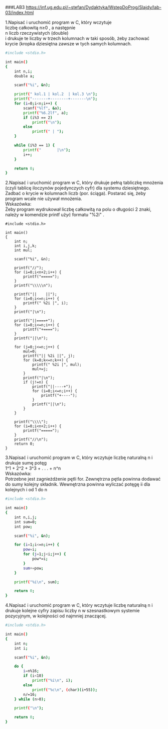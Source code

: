 ###LAB3
https://inf.ug.edu.pl/~stefan/Dydaktyka/WstepDoProg/Slajdy/lab-03/index.html

1\.Napisać i uruchomić program w C, który wczytuje <br />
liczbę całkowitą n≥0 , a następnie <br />
n liczb rzeczywistych (double) <br />
i drukuje te liczby w trzech kolumnach w taki sposób, żeby zachować krycie (kropka dziesiętna zawsze w tych samych kolumnach.<br />

```sh
#include <stdio.h>

int main()
{
	int n,i;
	double a;

	scanf("%i", &n);

	printf(" kol.1 | kol.2  | kol.3 \n");
	printf("-------+--------+-------\n");
	for (i=0;i<n;i++) {
		scanf("%lf", &a);
		printf("%6.2lf", a);
		if (i%3 == 2)
			printf("\n");
		else
			printf(" | ");
	}

	while (i%3 == 1) {
		printf("       |\n");
		i++;
	}

	return 0;
}

```
2\.Napisać i uruchomić program w C, który drukuje pełną tabliczkę mnożenia (czyli tablicę iloczynów pojedynczych cyfr) dla systemu dziesiętnego. Zadbać o krycie w kolumnach liczb (por. ściąga). Postarać się, żeby program wcale nie używał mnożenia. <br />
Wskazówka: <br />
Żeby program wydrukował liczbę całkowitą na polu o długości 2 znaki, należy w komendzie printf użyć formatu "%2i" . <br />

```
#include <stdio.h>

int main()
{
	int n;
	int i,j,k;
	int mul;

	scanf("%i", &n);

	printf("//");
	for (i=0;i<n+2;i++) {
		printf("=====");
	}
	printf("\\\\\n");

	printf("||    ||");
	for (i=0;i<=n;i++) {
		printf(" %2i |", i);
	}
	printf("|\n");

	printf("||====+");
	for (i=0;i<=n;i++) {
		printf("+====");
	}
	printf("||\n");

	for (j=0;j<=n;j++) {
		mul=0;
		printf("|| %2i ||", j);
		for (k=0;k<=n;k++) {
			printf(" %2i |", mul);
			mul+=j;
		}
		printf("|\n");
		if (j!=n) {
			printf("||----+");
			for (i=0;i<=n;i++) {
				printf("+----");
			}
			printf("||\n");
		}
	}

	printf("\\\\");
	for (i=0;i<n+2;i++) {
		printf("=====");
	}
	printf("//\n");
	return 0;
}

```

3\.Napisać i uruchomić program w C, który wczytuje liczbę naturalną n i drukuje sumę potęg <br />
1^1 + 2^2 + 3^3 + . . . + n^n <br />
Wskazówka: <br />
Potrzebne jest zagnieżdżenie pętli for. Zewnętrzna pętla powinna dodawać do sumy kolejny składnik. Wewnętrzna powinna wyliczać potęgę ii dla kolejnych i od 1 do n <br />

```sh
#include <stdio.h>

int main()
{
	int n,i,j;
	int sum=0;
	int pow;

	scanf("%i", &n);

	for (i=1;i<=n;i++) {
		pow=i;
		for (j=1;j<i;j++) {
			pow*=i;
		}
		sum+=pow;
	}

	printf("%i\n", sum);

	return 0;
}
```

4\.Napisać i uruchomić program w C, który wczytuje liczbę naturalną n i drukuje kolejne cyfry zapisu liczby n w szesnastkowym systemie pozycyjnym, w kolejności od najmniej znaczącej. <br />
```sh
#include <stdio.h>

int main()
{
	int n;
	int i;

	scanf("%i", &n);

	do {
		i=n%16;
		if (i<10)
			printf("%i\n", i);
		else
			printf("%c\n", (char)(i+55));
		n/=16;
	} while (n>0);

	printf("\n");

	return 0;
}
```

